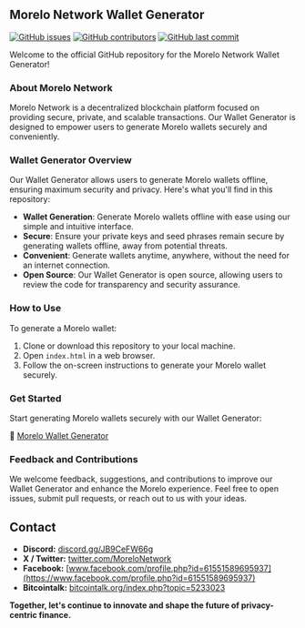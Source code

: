 ## Morelo Network Wallet Generator
[![GitHub issues](https://img.shields.io/github/issues/MoreloNetwork/morelo-wallet-generator)](https://github.com/MoreloNetwork/morelo-wallet-generator/issues)
[![GitHub contributors](https://img.shields.io/github/contributors/MoreloNetwork/morelo-wallet-generator)](https://github.com/MoreloNetwork/morelo-wallet-generator/graphs/contributors)
[![GitHub last commit](https://img.shields.io/github/last-commit/MoreloNetwork/morelo-wallet-generator)](https://github.com/MoreloNetwork/morelo-wallet-generator/commits/master)

Welcome to the official GitHub repository for the Morelo Network Wallet Generator!

### About Morelo Network

Morelo Network is a decentralized blockchain platform focused on providing secure, private, and scalable transactions. Our Wallet Generator is designed to empower users to generate Morelo wallets securely and conveniently.

### Wallet Generator Overview

Our Wallet Generator allows users to generate Morelo wallets offline, ensuring maximum security and privacy. Here's what you'll find in this repository:

- **Wallet Generation**: Generate Morelo wallets offline with ease using our simple and intuitive interface.
- **Secure**: Ensure your private keys and seed phrases remain secure by generating wallets offline, away from potential threats.
- **Convenient**: Generate wallets anytime, anywhere, without the need for an internet connection.
- **Open Source**: Our Wallet Generator is open source, allowing users to review the code for transparency and security assurance.

### How to Use

To generate a Morelo wallet:

1. Clone or download this repository to your local machine.
2. Open `index.html` in a web browser.
3. Follow the on-screen instructions to generate your Morelo wallet securely.

### Get Started

Start generating Morelo wallets securely with our Wallet Generator:

🔐 [Morelo Wallet Generator](https://generate.morelonetwork.pl/)

### Feedback and Contributions

We welcome feedback, suggestions, and contributions to improve our Wallet Generator and enhance the Morelo experience. Feel free to open issues, submit pull requests, or reach out to us with your ideas.

## Contact

- **Discord:** [discord.gg/JB9CeFW66g](https://discord.gg/JB9CeFW66g)
- **X / Twitter:** [twitter.com/MoreloNetwork](https://twitter.com/MoreloNetwork)
- **Facebook:** [www.facebook.com/profile.php?id=61551589695937](https://www.facebook.com/profile.php?id=61551589695937)
- **Bitcointalk:** [bitcointalk.org/index.php?topic=5233023](https://bitcointalk.org/index.php?topic=5233023)

**Together, let's continue to innovate and shape the future of privacy-centric finance.**
